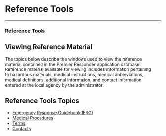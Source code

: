 # Reference Tools

***

### **Reference Tools**

## Viewing Reference Material

The topics below describe the windows used to view the reference\
material contained in the Premier Responder application database.&#x20;\
Reference material available for viewing includes information pertaining\
to hazardous materials, medical instructions, medical abbreviations,\
medical definitions, additional information, and contact information\
entered at the local agency by the administrator.

## Reference Tools Topics

* [Emergency Response Guidebook (ERG)](<NAERG Guide Book.md>)
* [Medical Procedures](<Medical Procedures.md>)
* [Terms](<Medical Terms.md>)
* [Contacts](Contacts.md)
